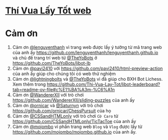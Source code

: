 # [Thí Vua Lấy Tốt web](https://thi-vua-lay-tot.github.io/)

# Cảm ơn
1. Cảm ơn [@lenguyenthanh](https://github.com/lenguyenthanh) vì trang web được lấy ý tưởng từ mã trang web của anh ấy https://github.com/lenguyenthanh/lenguyenthanh.github.io và chủ đề trang trí web từ [@TheYoBots](https://github.com/TheYoBots) ở https://github.com/TheYoBots/libot-lb
2. Cảm ơn [@pavi2410](https://github.com/pavi2410) với https://github.com/pavi2410/html-preview-action của anh ấy giúp cho chúng tôi có web thử nghiệm
3. Cảm ơn [@lightningbolts](https://github.com/lightningbolts) và [@TheYoBots](https://github.com/TheYoBots) vì đã giúp cho BXH Bot Lichess. Xem thêm trong https://github.com/Thi-Vua-Lay-Tot/libot-leaderboard?tab=readme-ov-file#c%E1%BA%A3m-%C6%A1n
4. Cảm ơn [@WandererXII](https://github.com/WandererXII) với trò chơi https://github.com/WandererXII/sliding-puzzles của anh ấy
5. Cảm ơn [@ornicar](https://github.com/ornicar) và [@Saturnyn](https://github.com/Saturnyn) với trò chơi https://github.com/ornicar/ChessPursuit của họ
6. Cảm ơn [@CSSandHTMLonly](https://github.com/CSSandHTMLonly) với trò chơi `Cờ Caro` từ https://github.com/CSSandHTMLonly/TicTacToe của anh ấy
7. Cảm ơn [@mojombo](https://github.com/mojombo) vì phần trang web `Blog` và `Vlog` được lấy từ https://github.com/mojombo/mojombo.github.io của anh ấy.
